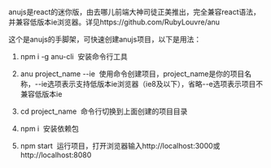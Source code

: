 anujs是react的迷你版，由去哪儿前端大神司徒正美推出，完全兼容react语法，并兼容低版本ie浏览器。详见https://github.com/RubyLouvre/anu

这个是anujs的手脚架，可快速创建anujs项目，以下是用法：
1. npm i -g anu-cli
  安装命令行工具
  
2. anu project_name --ie
  使用命令创建项目，project_name是你的项目名称，--ie选项表示支持低版本ie浏览器（ie8及以下），省略--e选项表示项目不兼容低版本ie
  
3. cd project_name
  命令行切换到上面创建的项目目录

4. npm i
  安装依赖包

5. npm start
  运行项目，打开浏览器输入http://localhost:3000或http://localhost:8080

